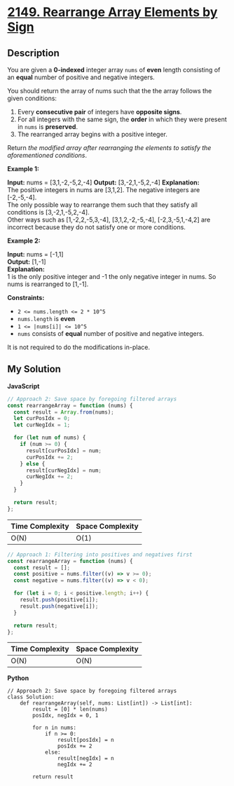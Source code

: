 # [2149. Rearrange Array Elements by Sign](https://leetcode.com/problems/rearrange-array-elements-by-sign)

## Description

You are given a **0-indexed** integer array `nums` of **even** length consisting of an **equal** number of positive and negative integers.

You should return the array of nums such that the the array follows the given conditions:

1.  Every **consecutive pair** of integers have **opposite signs**.
2.  For all integers with the same sign, the **order** in which they were present in `nums` is **preserved**.
3.  The rearranged array begins with a positive integer.

Return _the modified array after rearranging the elements to satisfy the aforementioned conditions_.

**Example 1:**

**Input:** nums = [3,1,-2,-5,2,-4]
**Output:** [3,-2,1,-5,2,-4]
**Explanation:**  
The positive integers in nums are [3,1,2]. The negative integers are [-2,-5,-4].  
The only possible way to rearrange them such that they satisfy all conditions is [3,-2,1,-5,2,-4].  
Other ways such as [1,-2,2,-5,3,-4], [3,1,2,-2,-5,-4], [-2,3,-5,1,-4,2] are incorrect because they do not satisfy one or more conditions.

**Example 2:**

**Input:** nums = [-1,1]  
**Output:** [1,-1]  
**Explanation:**  
1 is the only positive integer and -1 the only negative integer in nums.
So nums is rearranged to [1,-1].

**Constraints:**

- `2 <= nums.length <= 2 * 10^5`
- `nums.length` is **even**
- `1 <= |nums[i]| <= 10^5`
- `nums` consists of **equal** number of positive and negative integers.

It is not required to do the modifications in-place.

## My Solution

**JavaScript**

```js
// Approach 2: Save space by foregoing filtered arrays
const rearrangeArray = function (nums) {
  const result = Array.from(nums);
  let curPosIdx = 0;
  let curNegIdx = 1;

  for (let num of nums) {
    if (num >= 0) {
      result[curPosIdx] = num;
      curPosIdx += 2;
    } else {
      result[curNegIdx] = num;
      curNegIdx += 2;
    }
  }

  return result;
};
```

| Time Complexity | Space Complexity |
| --------------- | ---------------- |
| O(N)            | O(1)             |

```js
// Approach 1: Filtering into positives and negatives first
const rearrangeArray = function (nums) {
  const result = [];
  const positive = nums.filter((v) => v >= 0);
  const negative = nums.filter((v) => v < 0);

  for (let i = 0; i < positive.length; i++) {
    result.push(positive[i]);
    result.push(negative[i]);
  }

  return result;
};
```

| Time Complexity | Space Complexity |
| --------------- | ---------------- |
| O(N)            | O(N)             |

**Python**

```
// Approach 2: Save space by foregoing filtered arrays
class Solution:
    def rearrangeArray(self, nums: List[int]) -> List[int]:
        result = [0] * len(nums)
        posIdx, negIdx = 0, 1

        for n in nums:
            if n >= 0:
                result[posIdx] = n
                posIdx += 2
            else:
                result[negIdx] = n
                negIdx += 2

        return result
```
